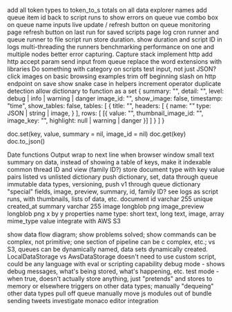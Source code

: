 add all token types to token_to_s
totals on all data explorer names
add queue item id back to script runs to show errors on queue vue
combo box on queue name inputs
live update / refresh button on queue monitoring page
refresh button on last run for saved scripts page
log cron runner and queue runner to file
script run store duration.  show duration and script ID in logs
multi-threading the runners
benchmarking performance on one and multiple nodes
better error capturing.  Capture stack
implement http
  add http accept param
send input from queue
replace the word extensions with libraries
Do something with category on scripts
test input, not just JSON?
click images on basic browsing examples
trim off beginning slash on http endpoint on save
show snake case in helpers
increment operator
duplicate detection
  allow dictionary to function as a set
{
  summary: "",
  detail: "",
  level: debug | info | warning | danger
  image_id: "",
  show_image: false,
  timestamp: "time",
  show_tables: false,
  tables: [
    {
      title: "",
      headers: [
        {
          name: ""
          type: JSON | string | image,
        }
      ],
      rows: [
        [{
          value: "",
          thumbnail_image_id: "",
          image_key: "",
          highlight: null | warning | danger
        }]
      ]
    }
  ]
}

doc.set(key, value, summary = nil, image_id = nil)
doc.get(key)
doc.to_json()

Date functions
Output wrap to next line when browser window small
text summary on data, instead of showing a table of keys, make it indexable
common thread ID and view (family ID?)
store document type with key value pairs
listed vs unlisted dictionary
push dictionary, set, data through queue
immutable data types, versioning, push v1 through queue
dictionary "special" fields, image, preview, summary, id, family ID?
see logs as script runs, with thumbnails, lists of data, etc.
document
  id varchar 255 unique
  created_at
  summary varchar 255
  image longblob png
  image_preview longblob png x by y
  properties
    name
    type: short text, long text, image, array
    mime_type
    value
integrate with AWS S3

show data flow diagram; show problems solved; show commands can be complex, not primitive; one section of pipeline can be c  complex, etc.; vs S3, queues can be dynamically named, data sets dynamically created.  LocalDataStorage vs AwsDataStorage
  doesn't need to use custom script, could be any language with eval or scripting capability
debug mode - shows debug messages, what's being stored, what's happening, etc.
test mode - when true, doesn't actually store anything, just "pretends" and stores to memory or elsewhere
triggers on other data types; manually "dequeing" other data types
pull off queue manually
move js modules out of bundle
sending tweets
investigate monaco editor integration
